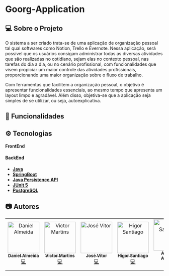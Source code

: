 # Goorg-Application
## 💻 Sobre o Projeto
O sistema a ser criado trata-se de uma aplicação de organização pessoal tal qual softwares como Notion, Trello e Evernote. Nessa aplicação, será possível que os usuários consigam administrar todas as diversas atividades que são realizadas no cotidiano, sejam elas no contexto pessoal, nas tarefas do dia a dia, ou no cenário profissional, com funcionalidades que visem propiciar um maior controle das atividades profissionais, proporcionando uma maior organização sobre o fluxo de trabalho.

Com ferramentas que facilitem a organização pessoal, o objetivo é apresentar funcionalidades essenciais, ao mesmo tempo que apresenta um layout limpo e agradável. Além disso, objetiva-se que a aplicação seja simples de se utilizar, ou seja, autoexplicativa.

## 🚀 Funcionalidades

## ⚙️ Tecnologias
#### FrontEnd

#### BackEnd
- [**Java**]()
- [**SpringBoot**]()
- [**Java Persistence API**]()
- [**JUnit 5**]()
- [**PostgreSQL**]()

## 📷 Autores
<table>
  <tr>
    <td align="center"><a href="https://github.com/danielft2"><img src="https://avatars.githubusercontent.com/u/73781042?v=4" width="100px;" alt="Daniel Almeida"/><br /><sub><b>Daniel Almeida</b></sub></a><br /><a href="https://github.com/danielft2" title="FrontEnd">💻</a></td>
    <td align="center"><a href="https://github.com/VictorM-Coder"><img src="https://avatars.githubusercontent.com/u/84944695?v=4" width="100px;" alt="Victor Martins"/><br /><sub><b>Victor Martins</b></sub></a><br /><a href="https://github.com/VictorM-Coder" title="BackEnd">💻</a></td>
     <td align="center"><a href="https://github.com/JoseVitorNobre"><img src="https://avatars.githubusercontent.com/u/62249331?v=4" width="100px;" alt="José Vitor"/><br /><sub><b>José Vitor</b></sub></a><br /><a href="https://github.com/JoseVitorNobre" title="BackEnd">💻</a></td>
     <td align="center"><a href="https://github.com/HigorSantiago"><img src="https://avatars.githubusercontent.com/u/93281590?v=4" width="100px;" alt="Higor Santiago"/><br /><sub><b>Higor Santiago</b></sub></a><br /><a href="https://github.com/HigorSantiago" title="Design">💻</a></td>
     <td align="center"><a href="https://github.com/alexsonalmeida"><img src="https://avatars.githubusercontent.com/u/101877352?v=4" width="100px;" alt="Higor Santiago"/><br /><sub><b>Alexson Almeida</b></sub></a><br /><a href="https://github.com/alexsonalmeida" title="FrontEnd">💻</a></td>
  </tr>
</table>


